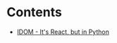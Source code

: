 # Contents

- [IDOM - It's React, but in Python](https://github.com/rmorshea/talks/tree/idom-its-react-but-in-python)
